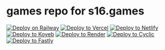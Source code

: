 # games repo for s16.games

[![Deploy on Railway](https://binbashbanana.github.io/deploy-buttons/buttons/remade/railway.svg)](https://railway.app/new/template?template=https://github.com/gustambolopez/s16gameapitest)
[![Deploy to Vercel](https://binbashbanana.github.io/deploy-buttons/buttons/remade/vercel.svg)](https://vercel.com/new/clone?repository-url=https://github.com/gustambolopez/s16gameapitest)
[![Deploy to Netlify](https://binbashbanana.github.io/deploy-buttons/buttons/remade/netlify.svg)](https://app.netlify.com/start/deploy?repository=https://github.com/gustambolopez/s16gameapitest)
[![Deploy to Koyeb](https://binbashbanana.github.io/deploy-buttons/buttons/remade/koyeb.svg)](https://app.koyeb.com/deploy?type=git&repository=github.com/gustambolopez/s16gameapitest&branch=main&name=stest)
[![Deploy to Render](https://binbashbanana.github.io/deploy-buttons/buttons/remade/render.svg)](https://render.com/deploy?repo=https://github.com/gustambolopez/s16gameapitest)
[![Deploy to Cyclic](https://binbashbanana.github.io/deploy-buttons/buttons/remade/cyclic.svg)](https://app.cyclic.sh/api/app/deploy/gustambolopez/s16gameapitest)
[![Deploy to Fastly](https://deploy.edgecompute.app/button)](https://deploy.edgecompute.app/deploy)
